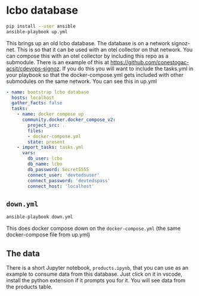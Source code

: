 # lcbo database

```bash
pip install --user ansible
ansible-playbook up.yml
```

This brings up an old lcbo database. The database is on a network signoz-net. This is so that it can be used with an otel collector on that network. You can compose this with an otel collector by including this repo as a submodule. There is an example of this at https://github.com/conestogac-acsit/cdevops-signoz. If you do this you will want to include the tasks.yml in your playbook so that the docker-compose.yml gets included with other submodules on the same network. You can see this in up.yml

```yaml
- name: bootstrap lcbo database
  hosts: localhost
  gather_facts: false  
  tasks:
    - name: docker compose up
      community.docker.docker_compose_v2:
        project_src: .
        files:
        - docker-compose.yml
        state: present
    - import_tasks: tasks.yml
      vars:
        db_user: lcbo
        db_name: lcbo
        db_password: Secret5555
        connect_user: 'devtedsuser'
        connect_password: 'devtedspass'
        connect_host: 'localhost'
```

## `down.yml`

```bash
ansible-playbook down.yml
```

This does docker compose down on the `docker-compose.yml` (the same docker-compose file from up.yml)

## The data

There is a short Jupyter notebook, `products.ipynb`, that you can use as an example to consume data from this database. Just click on it in vscode, install the python extension if it prompts you for it. You will see data from the products table. 